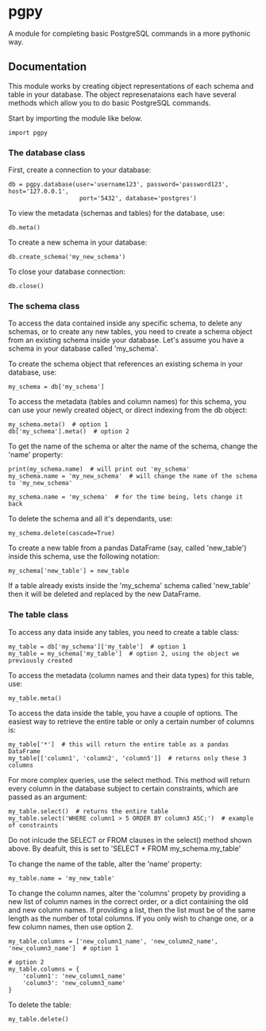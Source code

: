# pgpy
A module for completing basic PostgreSQL commands in a more pythonic way.

## Documentation
This module works by creating object representations of each schema and table in your database. The object represenataions each have several methods which allow you to do basic PostgreSQL commands.

Start by importing the module like below.
```
import pgpy
```

### The database class
First, create a connection to your database:
```
db = pgpy.database(user='username123', password='password123', host='127.0.0.1', 
                    port='5432', database='postgres')
```

To view the metadata (schemas and tables) for the database, use:
```
db.meta()
```

To create a new schema in your database:
```
db.create_schema('my_new_schema')
```

To close your database connection:
```
db.close()
```

### The schema class
To access the data contained inside any specific schema, to delete any schemas, or to create any new tables, you need to create a schema object from an existing schema inside your database. Let's assume you have a schema in your database called 'my_schema'.

To create the schema object that references an existing schema in your database, use:
```
my_schema = db['my_schema']
```

To access the metadata (tables and column names) for this schema, you can use your newly created object, or direct indexing from the db object:
```
my_schema.meta()  # option 1
db['my_schema'].meta()  # option 2
```

To get the name of the schema or alter the name of the schema, change the 'name' property:
```
print(my_schema.name)  # will print out 'my_schema'
my_schema.name = 'my_new_schema'  # will change the name of the schema to 'my_new_schema'

my_schema.name = 'my_schema'  # for the time being, lets change it back
```

To delete the schema and all it's dependants, use:
```
my_schema.delete(cascade=True)
```

To create a new table from a pandas DataFrame (say, called 'new_table') inside this schema, use the following notation:
```
my_schema['new_table'] = new_table
```
If a table already exists inside the 'my_schema' schema called 'new_table' then it will be deleted and replaced by the new DataFrame.

### The table class
To access any data inside any tables, you need to create a table class:
```
my_table = db['my_schema']['my_table']  # option 1
my_table = my_schema['my_table']  # option 2, using the object we previously created
```

To access the metadata (column names and their data types) for this table, use:
```
my_table.meta()
```

To access the data inside the table, you have a couple of options. The easiest way to retrieve the entire table or only a certain number of columns is:
```
my_table['*']  # this will return the entire table as a pandas DataFrame
my_table[['column1', 'column2', 'column5']]  # returns only these 3 columns
```

For more complex queries, use the select method. This method will return every column in the database subject to certain constraints, which are passed as an argument:
```
my_table.select()  # returns the entire table
my_table.select('WHERE column1 > 5 ORDER BY column3 ASC;')  # example of constraints
```
Do not inlcude the SELECT or FROM clauses in the select() method shown above. By deafult, this is set to 'SELECT * FROM my_schema.my_table'

To change the name of the table, alter the 'name' property:
```
my_table.name = 'my_new_table'
```

To change the column names, alter the 'columns' propety by providing a new list of column names in the correct order, or a dict containing the old and new column names. If providing a list, then the list must be of the same length as the number of total columns. If you only wish to change one, or a few column names, then use option 2.
```
my_table.columns = ['new_column1_name', 'new_column2_name', 'new_column3_name']  # option 1

# option 2
my_table.columns = {
    'column1': 'new_column1_name'
    'column3': 'new_column3_name'
}
```

To delete the table:
```
my_table.delete()
```

